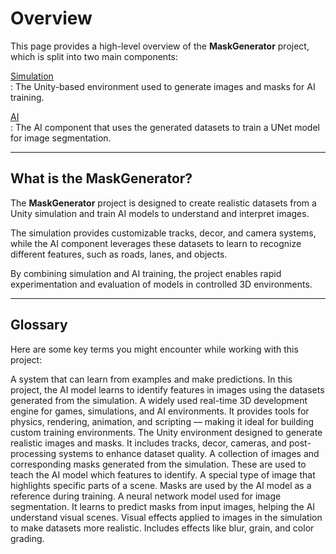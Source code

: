 # Overview

This page provides a high-level overview of the **MaskGenerator** project, which is split into two main components:

[Simulation](./Writerside/topics/Overview_Simulation.md)  
: The Unity-based environment used to generate images and masks for AI training.

[AI](./Writerside/topics/Overview_AI.md)  
: The AI component that uses the generated datasets to train a UNet model for image segmentation.

---

## What is the MaskGenerator?

The **MaskGenerator** project is designed to create realistic datasets from a Unity simulation and train AI models to understand and interpret images.

The simulation provides customizable tracks, decor, and camera systems, while the AI component leverages these datasets to learn to recognize different features, such as roads, lanes, and objects.

By combining simulation and AI training, the project enables rapid experimentation and evaluation of models in controlled 3D environments.

---

## Glossary

Here are some key terms you might encounter while working with this project:

<deflist>

  <def title="AI Model">
    A system that can learn from examples and make predictions.  
    In this project, the AI model learns to identify features in images using the datasets generated from the simulation.
  </def>

  <def title="Unity">
    A widely used real-time 3D development engine for games, simulations, and AI environments.  
    It provides tools for physics, rendering, animation, and scripting — making it ideal for building custom training environments.
  </def>

  <def title="Simulation">
    The Unity environment designed to generate realistic images and masks.  
    It includes tracks, decor, cameras, and post-processing systems to enhance dataset quality.
  </def>

  <def title="Dataset">
    A collection of images and corresponding masks generated from the simulation.  
    These are used to teach the AI model which features to identify.
  </def>

  <def title="Mask">
    A special type of image that highlights specific parts of a scene.  
    Masks are used by the AI model as a reference during training.
  </def>

  <def title="UNet">
    A neural network model used for image segmentation.  
    It learns to predict masks from input images, helping the AI understand visual scenes.
  </def>

  <def title="Post-Processing">
    Visual effects applied to images in the simulation to make datasets more realistic.  
    Includes effects like blur, grain, and color grading.
  </def>

</deflist>